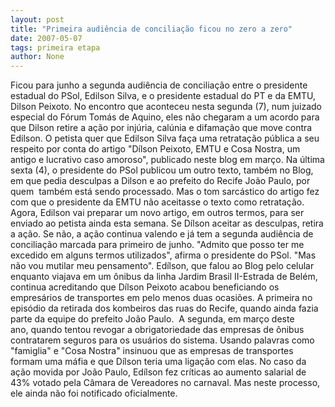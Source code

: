 ```yaml
---
layout: post
title: "Primeira audiência de conciliação ficou no zero a zero"
date: 2007-05-07
tags: primeira etapa
author: None
---
```

Ficou para junho a segunda audiência de conciliação entre o presidente estadual do PSol, Edilson Silva, e o presidente estadual do PT e da EMTU, Dilson Peixoto. 
No encontro que aconteceu nesta segunda (7), num juizado especial do Fórum Tomás de Aquino, eles não chegaram a um acordo para que Dilson retire a ação por injúria, calúnia e difamação que move contra Edilson.
O petista quer que Edilson Silva faça uma retratação pública a seu respeito por conta do artigo&nbsp;\"Dílson Peixoto, EMTU e Cosa Nostra, um antigo e lucrativo caso amoroso\", publicado neste blog em março.
Na última sexta (4), o presidente do PSol publicou um outro texto, também no Blog, em que pedia desculpas a Dilson e ao prefeito do Recife João Paulo, por quem&nbsp; também está sendo processado.
Mas o tom sarcástico do artigo&nbsp;fez com que o presidente da EMTU não aceitasse o texto como retratação.
Agora, Edilson vai preparar um novo artigo, em outros termos, para ser enviado ao petista ainda esta semana.
Se Dílson aceitar as desculpas, retira a ação. Se não, a ação continua valendo e já tem a segunda&nbsp;audiência de conciliação marcada para primeiro de junho.
\"Admito que posso ter me excedido em alguns termos utilizados\", afirma o presidente do PSol. \"Mas não vou mutilar meu pensamento\".
Edílson, que falou ao Blog pelo celular enquanto viajava&nbsp;em um ônibus da linha Jardim Brasil II-Estrada de Belém, continua acreditando que Dílson Peixoto acabou beneficiando os empresários de transportes em pelo menos duas ocasiões.
A primeira no episódio da retirada dos kombeiros das ruas do Recife, quando ainda fazia parte da equipe do prefeito João Paulo.&nbsp;
A segunda, em março deste ano,&nbsp;quando&nbsp;tentou revogar a obrigatoriedade das empresas de ônibus contratarem seguros para os usuários do sistema.
Usando palavras como \"famiglia\" e \"Cosa Nostra\" insinuou que as empresas de transportes formam uma máfia e que Dílson teria uma ligação com elas.
No caso da ação movida por João Paulo, Edílson fez críticas&nbsp;ao aumento salarial de 43% votado pela Câmara de Vereadores no carnaval.&nbsp;Mas neste processo, ele ainda não foi notificado oficialmente. 